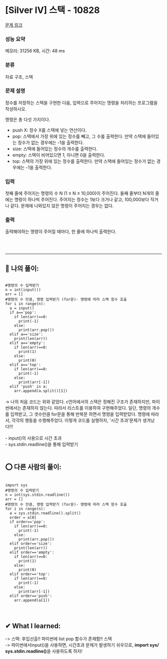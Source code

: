 # [Silver IV] 스택 - 10828 

[문제 링크](https://www.acmicpc.net/problem/10828) 

### 성능 요약

메모리: 31256 KB, 시간: 48 ms

### 분류

자료 구조, 스택

### 문제 설명

<p>정수를 저장하는 스택을 구현한 다음, 입력으로 주어지는 명령을 처리하는 프로그램을 작성하시오.</p>

<p>명령은 총 다섯 가지이다.</p>

<ul>
	<li>push X: 정수 X를 스택에 넣는 연산이다.</li>
	<li>pop: 스택에서 가장 위에 있는 정수를 빼고, 그 수를 출력한다. 만약 스택에 들어있는 정수가 없는 경우에는 -1을 출력한다.</li>
	<li>size: 스택에 들어있는 정수의 개수를 출력한다.</li>
	<li>empty: 스택이 비어있으면 1, 아니면 0을 출력한다.</li>
	<li>top: 스택의 가장 위에 있는 정수를 출력한다. 만약 스택에 들어있는 정수가 없는 경우에는 -1을 출력한다.</li>
</ul>

### 입력 

 <p>첫째 줄에 주어지는 명령의 수 N (1 ≤ N ≤ 10,000)이 주어진다. 둘째 줄부터 N개의 줄에는 명령이 하나씩 주어진다. 주어지는 정수는 1보다 크거나 같고, 100,000보다 작거나 같다. 문제에 나와있지 않은 명령이 주어지는 경우는 없다.</p>

### 출력 

 <p>출력해야하는 명령이 주어질 때마다, 한 줄에 하나씩 출력한다.</p>  <br><br>
 
 <hr>

## 👑 나의 풀이: <br>
<code>
#명령의 수 입력받기
n = int(input())
arr = []
#명령의 수 만큼, 명령 입력받기 (for문)- 명령에 따라 스택 함수 호출
for i in range(n):
  a = input()
  if a=='pop':
    if len(arr)==0:
      print(-1)
    else:
      print(arr.pop())
  elif a=='size':
    print(len(arr))
  elif a=='empty':
    if len(arr)==0:
      print(1)
    else:
      print(0)
  elif a=='top':
    if len(arr)==0:
      print(-1)
    else:
      print(arr[-1])
  elif 'push' in a:
    arr.append(a.split()[1])
</code> <br>
-> 나의 처음 코드는 위와 같았다. c언어에서의 스택은 정해진 구조가 존재하지만, 파이썬에서는 존재하지 않는다. 따라서 리스트를 이용하여 구현해주었다. 일단, 명령의 개수를 입력받고, 그 갯수만큼 for문을 통해 반복문 하면서 명령을 입력받았다. 명령에 따라서, 각각의 행동을 수행해주었다. 이렇게 코드를 실행하자, '시간 초과'문제가 생겨났다!!! <br><br>
- input()의 사용으로 시간 초과<br>
- sys.stdin.readline()을 통해 입력받기 <br><br>

## ⭕ 다른 사람의 풀이: <br>
<code>
import sys
#명령의 수 입력받기
n = int(sys.stdin.readline())
arr = []
#명령의 수 만큼, 명령 입력받기 (for문)- 명령에 따라 스택 함수 호출
for i in range(n):
  a = sys.stdin.readline().split()
  order = a[0]
  if order=='pop':
    if len(arr)==0:
      print(-1)
    else:
      print(arr.pop())
  elif order=='size':
    print(len(arr))
  elif order=='empty':
    if len(arr)==0:
      print(1)
    else:
      print(0)
  elif order=='top':
    if len(arr)==0:
      print(-1)
    else:
      print(arr[-1])
  elif order=='push':
    arr.append(a[1])
</code> <br><br>

## ✔ What I learned: <br>
-> 스택: 후입선출!! 파이썬에 list pop 함수가 존재함!! 스택<br>
-> 파이썬에서input()을 사용하면, 시간초과 문제가 발생하기 쉬우므로, <b>import sys/ sys.stdin.readline()</b>을 사용하도록 하자! <br>
